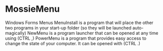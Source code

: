 # MossieMenu
Windows Forms Menus
MenuInstall is a program that will place the other two programs in your start-up folder (so they will be launched auto-magically)
NewMenu is a program launcher that can be opened at any time using (CTRL ,)
PowerMenu is a program that provides easy access to change the state of your computer. It can be opened with (CTRL .)
